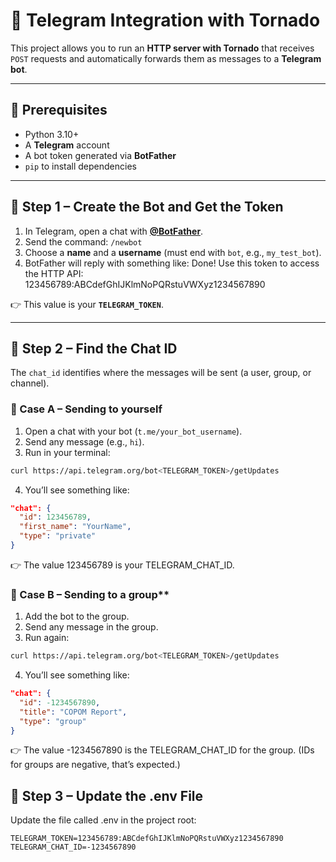 # 📢 Telegram Integration with Tornado

This project allows you to run an **HTTP server with Tornado** that receives `POST` requests and automatically forwards them as messages to a **Telegram bot**.  

---

## 🚀 Prerequisites

- Python 3.10+  
- A **Telegram** account  
- A bot token generated via **BotFather**  
- `pip` to install dependencies  

---

## 📌 Step 1 – Create the Bot and Get the Token

1. In Telegram, open a chat with [**@BotFather**](https://t.me/BotFather).  
2. Send the command: `/newbot`
3. Choose a **name** and a **username** (must end with `bot`, e.g., `my_test_bot`).  
4. BotFather will reply with something like: Done! Use this token to access the HTTP API: 123456789:ABCdefGhIJKlmNoPQRstuVWXyz1234567890

👉 This value is your **`TELEGRAM_TOKEN`**.

---

## 📌 Step 2 – Find the Chat ID

The `chat_id` identifies where the messages will be sent (a user, group, or channel).

### 🔹 Case A – Sending to **yourself**

1. Open a chat with your bot (`t.me/your_bot_username`).  
2. Send any message (e.g., `hi`).  
3. Run in your terminal:
```bash
curl https://api.telegram.org/bot<TELEGRAM_TOKEN>/getUpdates
```
4. You’ll see something like: 
```json
"chat": {
  "id": 123456789,
  "first_name": "YourName",
  "type": "private"
}
```
👉 The value 123456789 is your TELEGRAM_CHAT_ID.

### 🔹 Case B – Sending to a group**

1. Add the bot to the group.
2. Send any message in the group.
3. Run again:
```bash
curl https://api.telegram.org/bot<TELEGRAM_TOKEN>/getUpdates
```
4. You’ll see something like:
```json
"chat": {
  "id": -1234567890,
  "title": "COPOM Report",
  "type": "group"
}
```
👉 The value -1234567890 is the TELEGRAM_CHAT_ID for the group.
(IDs for groups are negative, that’s expected.)

## 📌 Step 3 – Update the .env File

Update the file called .env in the project root:
```env
TELEGRAM_TOKEN=123456789:ABCdefGhIJKlmNoPQRstuVWXyz1234567890
TELEGRAM_CHAT_ID=-1234567890
```